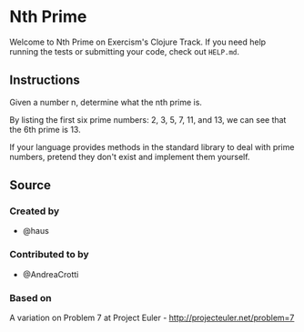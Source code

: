 # Nth Prime

Welcome to Nth Prime on Exercism's Clojure Track.
If you need help running the tests or submitting your code, check out `HELP.md`.

## Instructions

Given a number n, determine what the nth prime is.

By listing the first six prime numbers: 2, 3, 5, 7, 11, and 13, we can see that
the 6th prime is 13.

If your language provides methods in the standard library to deal with prime
numbers, pretend they don't exist and implement them yourself.

## Source

### Created by

- @haus

### Contributed to by

- @AndreaCrotti

### Based on

A variation on Problem 7 at Project Euler - http://projecteuler.net/problem=7